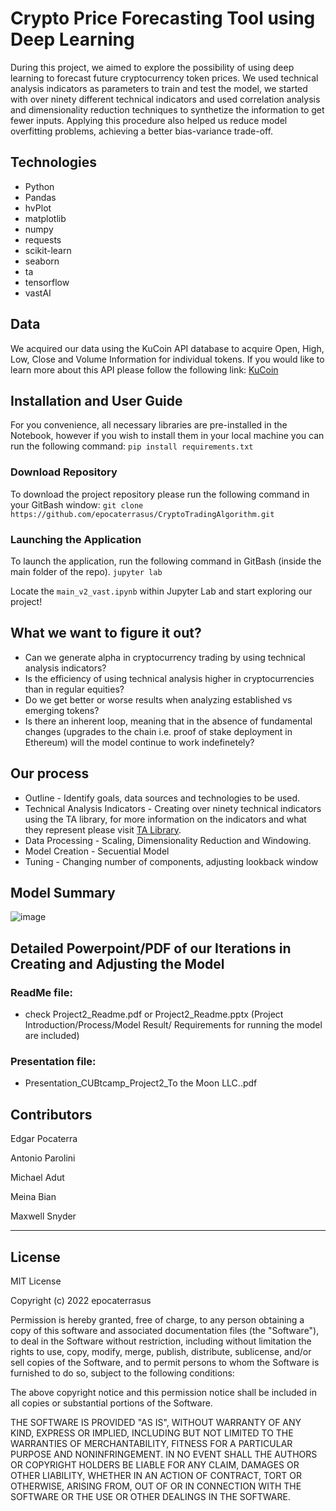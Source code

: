 # Crypto Price Forecasting Tool using Deep Learning <br/>

During this project, we aimed to explore the possibility of using deep learning to forecast future cryptocurrency token prices. We used technical analysis indicators as parameters to train and test the model, we started with over ninety different technical indicators and used correlation analysis and dimensionality reduction techniques to synthetize the information to get fewer inputs. Applying this procedure also helped us reduce model overfitting problems, achieving a better bias-variance trade-off. 

## Technologies

* Python
* Pandas
* hvPlot
* matplotlib
* numpy
* requests
* scikit-learn
* seaborn
* ta
* tensorflow
* vastAI

## Data

We acquired our data using the KuCoin API database to acquire Open, High, Low, Close and Volume Information for individual tokens. If you would like to learn more about this API please follow the following link: [KuCoin](https://docs.kucoin.com/ "KuCoin")

## Installation and User Guide

For you convenience, all necessary libraries are pre-installed in the Notebook, however if you wish to install them in your local machine you can run the following command:
```pip install requirements.txt```

### Download Repository

To download the project repository please run the following command in your GitBash window:
``` git clone https://github.com/epocaterrasus/CryptoTradingAlgorithm.git ```

### Launching the Application

To launch the application, run the following command in GitBash (inside the main folder of the repo).
```jupyter lab```

Locate the ```main_v2_vast.ipynb``` within Jupyter Lab and start exploring our project!

## What we want to figure it out?

* Can we generate alpha in cryptocurrency trading by using technical analysis indicators?
* Is the efficiency of using technical analysis higher in cryptocurrencies than in regular equities?
* Do we get better or worse results when analyzing established vs emerging tokens?
* Is there an inherent loop, meaning that in the absence of fundamental changes (upgrades to the chain i.e. proof of stake deployment in Ethereum) will the model continue to work indefinetely?

## Our process

* Outline - Identify goals, data sources and technologies to be used.
* Technical Analysis Indicators - Creating over ninety technical indicators using the TA library, for more information on the indicators and what they represent please visit [TA Library](https://technical-analysis-library-in-python.readthedocs.io/en/latest/ "TA Library").
* Data Processing - Scaling, Dimensionality Reduction and Windowing.
* Model Creation - Secuential Model
* Tuning - Changing number of components, adjusting lookback window

## Model Summary

![image](https://user-images.githubusercontent.com/94983278/163725567-a98a7a8f-3081-4369-9ef2-810b48997886.png)


## Detailed Powerpoint/PDF of our Iterations in Creating and Adjusting the Model

### ReadMe file: <br/>
* check Project2_Readme.pdf or Project2_Readme.pptx (Project Introduction/Process/Model Result/ Requirements for running the model are included)<br/>
### Presentation file: <br/>
* Presentation_CUBtcamp_Project2_To the Moon LLC..pdf<br/>

## Contributors

Edgar Pocaterra 

Antonio Parolini

Michael Adut

Meina Bian

Maxwell Snyder

---

## License

MIT License

Copyright (c) 2022 epocaterrasus

Permission is hereby granted, free of charge, to any person obtaining a copy
of this software and associated documentation files (the "Software"), to deal
in the Software without restriction, including without limitation the rights
to use, copy, modify, merge, publish, distribute, sublicense, and/or sell
copies of the Software, and to permit persons to whom the Software is
furnished to do so, subject to the following conditions:

The above copyright notice and this permission notice shall be included in all
copies or substantial portions of the Software.

THE SOFTWARE IS PROVIDED "AS IS", WITHOUT WARRANTY OF ANY KIND, EXPRESS OR
IMPLIED, INCLUDING BUT NOT LIMITED TO THE WARRANTIES OF MERCHANTABILITY,
FITNESS FOR A PARTICULAR PURPOSE AND NONINFRINGEMENT. IN NO EVENT SHALL THE
AUTHORS OR COPYRIGHT HOLDERS BE LIABLE FOR ANY CLAIM, DAMAGES OR OTHER
LIABILITY, WHETHER IN AN ACTION OF CONTRACT, TORT OR OTHERWISE, ARISING FROM,
OUT OF OR IN CONNECTION WITH THE SOFTWARE OR THE USE OR OTHER DEALINGS IN THE
SOFTWARE.







